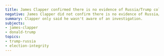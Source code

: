 ```yaml
---
title: James Clapper confirmed there is no evidence of Russia/Trump collusion
negative: James Clapper did not confirm there is no evidence of Russia/Trump collusion
summary: Clapper only said he wasn't aware of an investigation.
subjects:
- james-clapper
- donald-trump
topics:
- trump-russia
- election-integrity
---
```

